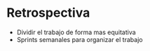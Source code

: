 Retrospectiva
=============

* Dividir el trabajo de forma mas equitativa
* Sprints semanales para organizar el trabajo
